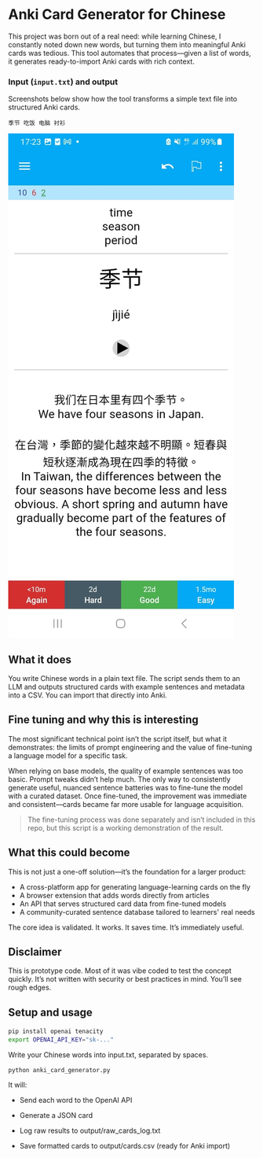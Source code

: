 # Anki Card Generator for Chinese

This project was born out of a real need: while learning Chinese, I constantly noted down new words, but turning them into meaningful Anki cards was tedious. This tool automates that process—given a list of words, it generates ready-to-import Anki cards with rich context.

### Input (`input.txt`) and output
Screenshots below show how the tool transforms a simple text file into structured Anki cards.

```text
季节 吃饭 电脑 衬衫
```

![Anki card preview](screenshots/anki_card_example.jpeg)



## What it does

You write Chinese words in a plain text file. The script sends them to an LLM and outputs structured cards with example sentences and metadata into a CSV. You can import that directly into Anki.

## Fine tuning and why this is interesting

The most significant technical point isn’t the script itself, but what it demonstrates: the limits of prompt engineering and the value of fine-tuning a language model for a specific task.

When relying on base models, the quality of example sentences was too basic. Prompt tweaks didn’t help much. The only way to consistently generate useful, nuanced sentence batteries was to fine-tune the model with a curated dataset. Once fine-tuned, the improvement was immediate and consistent—cards became far more usable for language acquisition.

> The fine-tuning process was done separately and isn’t included in this repo, but this script is a working demonstration of the result.

## What this could become

This is not just a one-off solution—it’s the foundation for a larger product:
- A cross-platform app for generating language-learning cards on the fly
- A browser extension that adds words directly from articles
- An API that serves structured card data from fine-tuned models
- A community-curated sentence database tailored to learners' real needs

The core idea is validated. It works. It saves time. It’s immediately useful.

## Disclaimer

This is prototype code. Most of it was vibe coded to test the concept quickly. It’s not written with security or best practices in mind. You’ll see rough edges.


## Setup and usage

```bash
pip install openai tenacity
export OPENAI_API_KEY="sk-..."
```

Write your Chinese words into input.txt, separated by spaces.

```
python anki_card_generator.py
```

It will:

- Send each word to the OpenAI API

- Generate a JSON card

- Log raw results to output/raw_cards_log.txt

- Save formatted cards to output/cards.csv (ready for Anki import)


